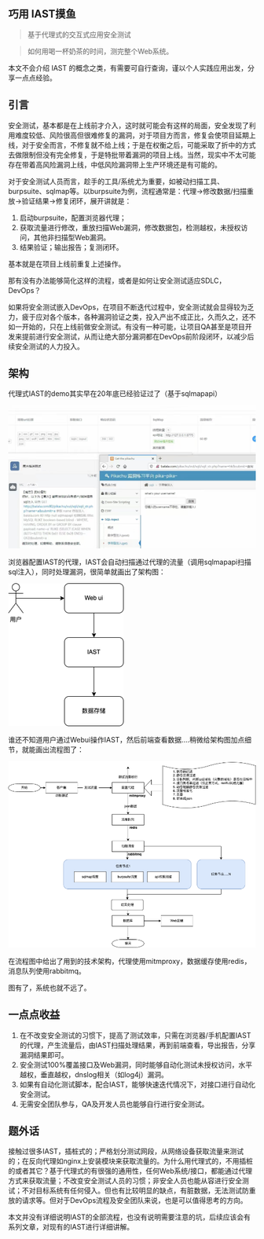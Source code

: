 ## 巧用 IAST摸鱼

> 基于代理式的交互式应用安全测试



> 如何用喝一杯奶茶的时间，测完整个Web系统。

本文不会介绍 IAST 的概念之类，有需要可自行查询，谨以个人实践应用出发，分享一点点经验。

## 引言

安全测试，基本都是在上线前才介入，这时就可能会有这样的局面，安全发现了利用难度较低、风险很高但很难修复的漏洞，对于项目方而言，修复会使项目延期上线，对于安全而言，不修复就不给上线；于是在权衡之后，可能采取了折中的方式去做限制但没有完全修复，于是特批带着漏洞的项目上线。当然，现实中不太可能存在带着高风险漏洞上线，中低风险漏洞带上生产环境还是有可能的。

对于安全测试人员而言，趁手的工具/系统尤为重要，如被动扫描工具、burpsuite、sqlmap等。以burpsuite为例，流程通常是：代理->修改数据/扫描重放->验证结果->修复闭环，展开讲就是：

1. 启动burpsuite，配置浏览器代理；
2. 获取流量进行修改，重放扫描Web漏洞，修改数据包，检测越权，未授权访问，其他非扫描型Web漏洞。
3. 结果验证；输出报告；复测闭环。

基本就是在项目上线前重复上述操作。

那有没有办法能够简化这样的流程，或者是如何让安全测试适应SDLC，DevOps？

如果将安全测试嵌入DevOps，在项目不断迭代过程中，安全测试就会显得较为乏力，疲于应对各个版本，各种漏洞验证之类，投入产出不成正比，久而久之，还不如一开始的，只在上线前做安全测试。有没有一种可能，让项目QA甚至是项目开发来提前进行安全测试，从而让绝大部分漏洞都在DevOps前阶段闭环，以减少后续安全测试的人力投入。

## 架构

代理式IAST的demo其实早在20年底已经验证过了（基于sqlmapapi）

![0-1 demo1](https://github.com/one-iast/practice/blob/main/course/pics/0-1%20demo1.jpeg)

浏览器配置IAST的代理，IAST会自动扫描通过代理的流量（调用sqlmapapi扫描sql注入），同时处理漏洞，很简单就画出了架构图：

![0-2 架构图](https://github.com/one-iast/practice/blob/main/course/pics/0-2%20%E6%9E%B6%E6%9E%84%E5%9B%BE.png)

谁还不知道用户通过Webui操作IAST，然后前端查看数据....稍微给架构图加点细节，就能画出流程图了：

![0-3 流量安全扫描流程图](https://github.com/one-iast/practice/blob/main/course/pics/0-3%20%E6%B5%81%E9%87%8F%E5%AE%89%E5%85%A8%E6%89%AB%E6%8F%8F%E6%B5%81%E7%A8%8B%E5%9B%BE.png)

在流程图中给出了用到的技术架构，代理使用mitmproxy，数据缓存使用redis，消息队列使用rabbitmq。

图有了，系统也就不远了。

## 一点点收益

1. 在不改变安全测试的习惯下，提高了测试效率，只需在浏览器/手机配置IAST的代理，产生流量后，由IAST扫描处理结果，再到前端查看，导出报告，分享漏洞结果即可。
2. 安全测试100%覆盖接口及Web漏洞，同时能够自动化测试未授权访问，水平越权，垂直越权，dnslog相关（如log4j）漏洞。
3. 如果有自动化测试脚本，配合IAST，能够快速迭代情况下，对接口进行自动化安全测试。
4. 无需安全团队参与，QA及开发人员也能够自行进行安全测试。

## 题外话

接触过很多IAST，插桩式的；严格划分测试网段，从网络设备获取流量来测试的；在反向代理如nginx上安装模块来获取流量的。为什么用代理式的，不用插桩的或者其它？基于代理式的有很强的通用性，任何Web系统/接口，都能通过代理方式来获取流量；不改变安全测试人员的习惯；非安全人员也能从容进行安全测试；不对目标系统有任何侵入。但也有比较明显的缺点，有脏数据，无法测试防重放的请求等。但对于DevOps流程及安全团队来说，也是可以值得思考的方向。

本文并没有详细说明IAST的全部流程，也没有说明需要注意的坑，后续应该会有系列文章，对现有的IAST进行详细讲解。
